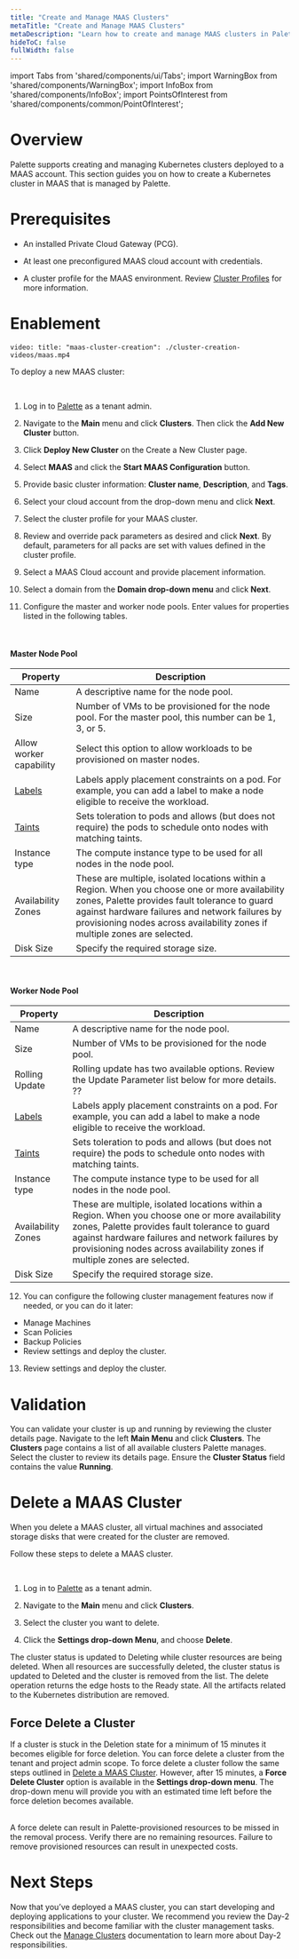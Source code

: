 ```yaml
---
title: "Create and Manage MAAS Clusters"
metaTitle: "Create and Manage MAAS Clusters"
metaDescription: "Learn how to create and manage MAAS clusters in Palette."
hideToC: false
fullWidth: false
---
```


import Tabs from 'shared/components/ui/Tabs';
import WarningBox from 'shared/components/WarningBox';
import InfoBox from 'shared/components/InfoBox';
import PointsOfInterest from 'shared/components/common/PointOfInterest';

# Overview 

Palette supports creating and managing Kubernetes clusters deployed to a MAAS account. This section guides you on how to create a Kubernetes cluster in MAAS that is managed by Palette.

# Prerequisites

- An installed Private Cloud Gateway (PCG).


- At least one preconfigured MAAS cloud account with credentials.

- A cluster profile for the MAAS environment. Review [Cluster Profiles](/cluster-profiles) for more information. 

# Enablement

`video: title: "maas-cluster-creation": ./cluster-creation-videos/maas.mp4`


To deploy a new MAAS cluster:

<br />

1. Log in to [Palette](https://console.spectrocloud.com) as a tenant admin.


2. Navigate to the **Main** menu and click **Clusters**. Then click the **Add New Cluster** button.


3. Click **Deploy New Cluster** on the Create a New Cluster page.


4. Select **MAAS** and click the **Start MAAS Configuration** button.


5. Provide basic cluster information: **Cluster name**, **Description**, and **Tags**.


6. Select your cloud account from the drop-down menu and click **Next**.


7. Select the cluster profile for your MAAS cluster. 


8. Review and override pack parameters as desired and click **Next**. By default, parameters for all packs are set with values defined in the cluster profile.


9. Select a MAAS Cloud account and provide placement information.


10. Select a domain from the **Domain drop-down menu** and click **Next**. 


11. Configure the master and worker node pools. Enter values for properties listed in the following tables.

<br />


#### Master Node Pool

| Property | Description |
|-----------|-------------|
| Name | A descriptive name for the node pool. |
| Size | Number of VMs to be provisioned for the node pool. For the master pool, this number can be 1, 3, or 5. |
| Allow worker capability | Select this option to allow workloads to be provisioned on master nodes. |
| [Labels](/clusters/cluster-management/taints#overviewonlabels) | Labels apply placement constraints on a pod. For example, you can add a label to make a node eligible to receive the workload. |
| [Taints](/clusters/cluster-management/taints#overviewontaints) | Sets toleration to pods and allows (but does not require) the pods to schedule onto nodes with matching taints. |
| Instance type | The compute instance type to be used for all nodes in the node pool. |
| Availability Zones | These are multiple, isolated locations within a Region. When you choose one or more availability zones, Palette provides fault tolerance to guard against hardware failures and network failures by provisioning nodes across availability zones if multiple zones are selected. |
| Disk Size | Specify the required storage size. |

<br />


#### Worker Node Pool

| Property | Description |
|-----------|-------------|
| Name | A descriptive name for the node pool. |
| Size | Number of VMs to be provisioned for the node pool.|
| Rolling Update | Rolling update has two available options. Review the Update Parameter list below for more details. ?? |
| [Labels](/clusters/cluster-management/taints#overviewonlabels) | Labels apply placement constraints on a pod. For example, you can add a label to make a node eligible to receive the workload. |
| [Taints](/clusters/cluster-management/taints#overviewontaints) | Sets toleration to pods and allows (but does not require) the pods to schedule onto nodes with matching taints. |
| Instance type | The compute instance type to be used for all nodes in the node pool. |
| Availability Zones | These are multiple, isolated locations within a Region. When you choose one or more availability zones, Palette provides fault tolerance to guard against hardware failures and network failures by provisioning nodes across availability zones if multiple zones are selected. |
| Disk Size | Specify the required storage size. |


12. You can configure the following cluster management features now if needed, or you can do it later:

- Manage Machines
- Scan Policies
- Backup Policies
- Review settings and deploy the cluster. 

13. Review settings and deploy the cluster. 


# Validation

You can validate your cluster is up and running by reviewing the cluster details page. Navigate to the left **Main Menu** and click **Clusters**. The **Clusters** page contains a list of all available clusters Palette manages. Select the cluster to review its details page. Ensure the **Cluster Status** field contains the value **Running**.



# Delete a MAAS Cluster

When you delete a MAAS cluster, all virtual machines and associated storage disks that were created for the cluster are removed. 

Follow these steps to delete a MAAS cluster.

<br />

1. Log in to [Palette](https://console.spectrocloud.com) as a tenant admin.


2. Navigate to the **Main** menu and click **Clusters**. 


3. Select the cluster you want to delete.


4. Click the **Settings drop-down Menu**, and choose **Delete**.

The cluster status is updated to Deleting while cluster resources are being deleted. When all resources are successfully deleted, the cluster status is updated to Deleted and the cluster is removed from the list. The delete operation returns the edge hosts to the Ready state. All the artifacts related to the Kubernetes distribution are removed.


## Force Delete a Cluster

If a cluster is stuck in the Deletion state for a minimum of 15 minutes it becomes eligible for force deletion. You can force delete a cluster from the tenant and project admin scope. To force delete a cluster follow the same steps outlined in [Delete a MAAS Cluster](/clusters/data-center/maas/create-manage-maas-clusters#deleteamaascluster). However, after 15 minutes, a **Force Delete Cluster** option is available in the **Settings drop-down menu**. The drop-down menu will provide you with an estimated time left before the force deletion becomes available.

<br />

<WarningBox>
A force delete can result in Palette-provisioned resources to be missed in the removal process. Verify there are no remaining resources. Failure to remove provisioned resources can result in unexpected costs.
</WarningBox>

# Next Steps

Now that you’ve deployed a MAAS cluster, you can start developing and deploying applications to your cluster. We recommend you review the Day-2 responsibilities and become familiar with the cluster management tasks. Check out the [Manage Clusters](/clusters/cluster-management) documentation to learn more about Day-2 responsibilities.



<br />

<br />
